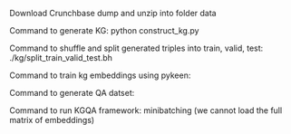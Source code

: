 Download Crunchbase dump and unzip into folder data

Command to generate KG: python construct_kg.py

Command to shuffle and split generated triples into train, valid, test: ./kg/split_train_valid_test.bh

Command to train kg embeddings using pykeen:



Command to generate QA datset: 

Command to run KGQA framework: minibatching (we cannot load the full matrix of embeddings)
